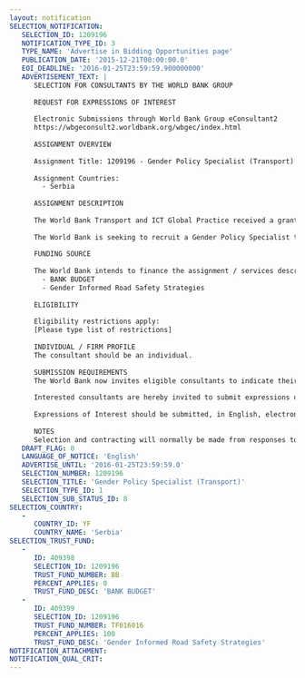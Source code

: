 ```yaml
---
layout: notification
SELECTION_NOTIFICATION: 
   SELECTION_ID: 1209196
   NOTIFICATION_TYPE_ID: 3
   TYPE_NAME: 'Advertise in Bidding Opportunities page'
   PUBLICATION_DATE: '2015-12-21T00:00:00.0'
   EOI_DEADLINE: '2016-01-25T23:59:59.900000000'
   ADVERTISEMENT_TEXT: |
      SELECTION FOR CONSULTANTS BY THE WORLD BANK GROUP
      
      REQUEST FOR EXPRESSIONS OF INTEREST
      
      Electronic Submissions through World Bank Group eConsultant2
      https://wbgeconsult2.worldbank.org/wbgec/index.html
      
      ASSIGNMENT OVERVIEW
      
      Assignment Title: 1209196 - Gender Policy Specialist (Transport)
      
      Assignment Countries:
        - Serbia
      
      ASSIGNMENT DESCRIPTION
      
      The World Bank Transport and ICT Global Practice received a grant financing from the Umbrella Facility on Gender Equality Trust Fund (TF) for an analytical work titled Road safety through the gender lenses: making roads safer using a gender-targeted approach. The TF financing supports the following activities: (1) stock-taking and analysis of the gender dimensions of the causes and consequences of road crashes, and identification of gender-sensitive road safety measures through a Road safety and gender review, (2) inclusion of a gender perspective into national road safety strategies, action plans, national crash database systems and associated data collection tools in participating countries; and (3) piloting some of the gender sensitive road safety actions.
      
      The World Bank is seeking to recruit a Gender Policy Specialist to work on activity (2) and (3) above. The assignment will initially focus on the Republic of Serbia, and may be extended to include three additional countries.
      
      FUNDING SOURCE
      
      The World Bank intends to finance the assignment / services described below under the following trust fund(s):
        - BANK BUDGET
        - Gender Informed Road Safety Strategies
      
      ELIGIBILITY
      
      Eligibility restrictions apply:
      [Please type list of restrictions]
      
      INDIVIDUAL / FIRM PROFILE
      The consultant should be an individual. 
      
      SUBMISSION REQUIREMENTS
      The World Bank now invites eligible consultants to indicate their interest in providing the services.  Interested consultants must provide information indicating that they are qualified to perform the services (brochures, description of similar assignments, experience in similar conditions, availability of appropriate skills among staff, etc.).  Please note that the total size of all attachments should be less than 5MB.  
      
      Interested consultants are hereby invited to submit expressions of interest.
      
      Expressions of Interest should be submitted, in English, electronically through World Bank Group eConsultant2 (https://wbgeconsult2.worldbank.org/wbgec/index.html)
      
      NOTES
      Selection and contracting will normally be made from responses to this notification.  The consultant will be selected from a shortlist, subject to availability of funding.
   DRAFT_FLAG: 0
   LANGUAGE_OF_NOTICE: 'English'
   ADVERTISE_UNTIL: '2016-01-25T23:59:59.0'
   SELECTION_NUMBER: 1209196
   SELECTION_TITLE: 'Gender Policy Specialist (Transport)'
   SELECTION_TYPE_ID: 1
   SELECTION_SUB_STATUS_ID: 8
SELECTION_COUNTRY: 
   - 
      COUNTRY_ID: YF
      COUNTRY_NAME: 'Serbia'
SELECTION_TRUST_FUND: 
   - 
      ID: 409398
      SELECTION_ID: 1209196
      TRUST_FUND_NUMBER: BB
      PERCENT_APPLIES: 0
      TRUST_FUND_DESC: 'BANK BUDGET'
   - 
      ID: 409399
      SELECTION_ID: 1209196
      TRUST_FUND_NUMBER: TF016016
      PERCENT_APPLIES: 100
      TRUST_FUND_DESC: 'Gender Informed Road Safety Strategies'
NOTIFICATION_ATTACHMENT: 
NOTIFICATION_QUAL_CRIT: 
---
```

